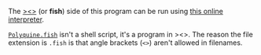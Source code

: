 The [><>](https://esolangs.org/wiki/Fish) (or **fish**) side of this program can be run using [this online interpreter](https://suppen.no/fishlanguage/). 

[`Polyquine.fish`](/Polyquine.fish) isn't a shell script, it's a program in ><>. The reason the file extension is `.fish` is that angle brackets (`<>`) aren't allowed in filenames.
